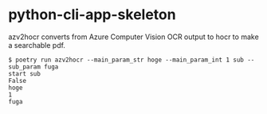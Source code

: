 # python-cli-app-skeleton
azv2hocr converts from Azure Computer Vision OCR output to hocr to make a searchable pdf.


``` shell
$ poetry run azv2hocr --main_param_str hoge --main_param_int 1 sub --sub_param fuga 
start sub
False
hoge
1
fuga
```
